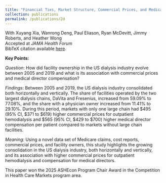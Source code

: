 ```yaml
---
title: "Financial Ties, Market Structure, Commercial Prices, and Medical Director Compensation in the US Dialysis Industry: 2005 - 2019 "
collection: publications
permalink: /publications/2d
---
```

With Xuyang Xia, Wanrong Deng, Paul Eliason, Ryan McDevitt, Jimmy Roberts, and Heather Wong<br>
Accepted at _JAMA Health Forum_ <br>
BibTeX citation available [here](https://rileyleague.github.io/bibfiles/xia2024financial.md).

**Key Points:** 

_Question_: How did facility ownership in the US dialysis industry evolve between 2005 and 2019 and what is its association with commercial prices and medical director compensation? 

_Findings_: Between 2005 and 2019, the US dialysis industry consolidated both horizontally and vertically. The share of facilities operated by the two largest dialysis chains, DaVita and Fresenius, increased from 59.09% to 77.08%, and the share with a physician owner increased from 11.41% to 29.10%. During this period, markets with only one large chain had $495 (95% CI, $371 to $619) higher commercial prices for outpatient hemodialysis and $565 (95% CI, $429 to $700) higher medical director compensation per patient compared to markets without large chain facilities.   

_Meaning_: Using a novel data set of Medicare claims, cost reports, commercial prices, and facility owners, this study highlights the growing consolidation in the US dialysis industry, both horizontally and vertically, and its association with higher commercial prices for outpatient hemodialysis and compensation for medical directors.  

This paper won the 2025 ASHEcon Program Chair Award in the Competition in Health Care Markets program area.
